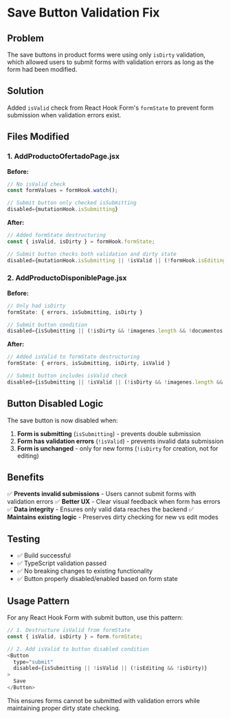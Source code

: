 # Save Button Validation Fix

## Problem
The save buttons in product forms were using only `isDirty` validation, which allowed users to submit forms with validation errors as long as the form had been modified.

## Solution
Added `isValid` check from React Hook Form's `formState` to prevent form submission when validation errors exist.

## Files Modified

### 1. AddProductoOfertadoPage.jsx
**Before:**
```javascript
// No isValid check
const formValues = formHook.watch();

// Submit button only checked isSubmitting
disabled={mutationHook.isSubmitting}
```

**After:**
```javascript
// Added formState destructuring
const { isValid, isDirty } = formHook.formState;

// Submit button checks both validation and dirty state
disabled={mutationHook.isSubmitting || !isValid || (!formHook.isEditing && !isDirty)}
```

### 2. AddProductoDisponiblePage.jsx
**Before:**
```javascript
// Only had isDirty
formState: { errors, isSubmitting, isDirty }

// Submit button condition
disabled={isSubmitting || (!isDirty && !imagenes.length && !documentos.length)}
```

**After:**
```javascript
// Added isValid to formState destructuring
formState: { errors, isSubmitting, isDirty, isValid }

// Submit button includes isValid check
disabled={isSubmitting || !isValid || (!isDirty && !imagenes.length && !documentos.length)}
```

## Button Disabled Logic

The save button is now disabled when:
1. **Form is submitting** (`isSubmitting`) - prevents double submission
2. **Form has validation errors** (`!isValid`) - prevents invalid data submission
3. **Form is unchanged** - only for new forms (`!isDirty` for creation, not for editing)

## Benefits

✅ **Prevents invalid submissions** - Users cannot submit forms with validation errors
✅ **Better UX** - Clear visual feedback when form has errors
✅ **Data integrity** - Ensures only valid data reaches the backend
✅ **Maintains existing logic** - Preserves dirty checking for new vs edit modes

## Testing

- ✅ Build successful
- ✅ TypeScript validation passed
- ✅ No breaking changes to existing functionality
- ✅ Button properly disabled/enabled based on form state

## Usage Pattern

For any React Hook Form with submit button, use this pattern:

```javascript
// 1. Destructure isValid from formState
const { isValid, isDirty } = form.formState;

// 2. Add isValid to button disabled condition
<Button
  type="submit"
  disabled={isSubmitting || !isValid || (!isEditing && !isDirty)}
>
  Save
</Button>
```

This ensures forms cannot be submitted with validation errors while maintaining proper dirty state checking.